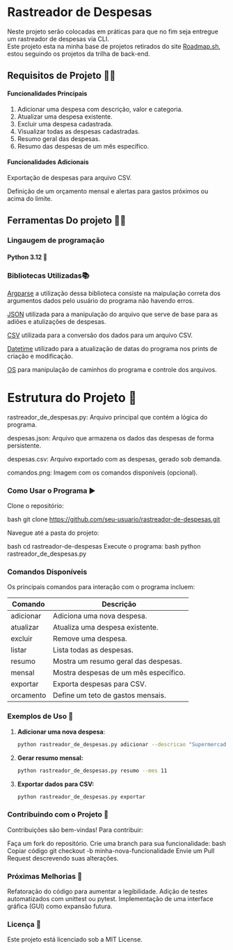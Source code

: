 # Rastreador de Despesas

Neste projeto serão colocadas em práticas para que no fim seja entregue um rastreador de despesas via CLI.  
Este projeto esta na minha base de projetos retirados do site [Roadmap.sh](https://roadmap.sh/u/bruunovsanttos), estou seguindo os projetos da trilha de back-end.

## Requisitos de Projeto 📏📐
#### Funcionalidades Principais
1. Adicionar uma despesa com descrição, valor e categoria.
2. Atualizar uma despesa existente.   
3. Excluir uma despesa cadastrada.
4. Visualizar todas as despesas cadastradas.
5. Resumo geral das despesas.
6. Resumo das despesas de um mês específico.

#### Funcionalidades Adicionais
Exportação de despesas para arquivo CSV.  

Definição de um orçamento mensal e alertas para gastos próximos ou acima do limite.


## Ferramentas Do projeto 🔨🔧  
### Lingaugem de programação
#### Python 3.12  🐍
### Bibliotecas Utilizadas📚

[Argparse](https://docs.python.org/pt-br/3/library/argparse.html#module-argparse) a utilização dessa biblioteca consiste na maipulação correta dos argumentos dados pelo usuário do programa não havendo erros.  

[JSON](https://docs.python.org/pt-br/3/library/json.html) utilizada para a manipulação do arquivo que serve de base para as adiões e atulizações de despesas.  

[CSV](https://docs.python.org/pt-br/3/library/csv.html#module-csv) utilizada para a conversão dos dados para um arquivo CSV.  

[Datetime](https://docs.python.org/pt-br/3/library/datetime.html) utilizado para a atualização de datas do programa nos prints de criação e modificação.    

[OS](https://docs.python.org/pt-br/3/library/os.html#module-os) para manipulação de caminhos do programa e controle dos arquivos.    



# Estrutura do Projeto 📂  

rastreador_de_despesas.py: Arquivo principal que contém a lógica do programa.  

despesas.json: Arquivo que armazena os dados das despesas de forma persistente.  

despesas.csv: Arquivo exportado com as despesas, gerado sob demanda.  

comandos.png: Imagem com os comandos disponíveis (opcional).  



### Como Usar o Programa ▶️
Clone o repositório:  

   bash
         git clone https://github.com/seu-usuario/rastreador-de-despesas.git
         
Navegue até a pasta do projeto:

bash
cd rastreador-de-despesas
Execute o programa:
bash
python rastreador_de_despesas.py
### Comandos Disponíveis  
Os principais comandos para interação com o programa incluem:

|Comando|	Descrição|
|-------|------------|
|adicionar|	Adiciona uma nova despesa.|
|atualizar|	Atualiza uma despesa existente.|
|excluir|	Remove uma despesa.|
|listar|	Lista todas as despesas.|
|resumo|	Mostra um resumo geral das despesas.|
|mensal| Mostra despesas de um mês específico.|
|exportar|	Exporta despesas para CSV.|
|orcamento|	Define um teto de gastos mensais.|
  
### Exemplos de Uso 📖
1. **Adicionar uma nova despesa**:
   ```bash
   python rastreador_de_despesas.py adicionar --descricao "Supermercado" --valor 150.75 --categoria "Alimentação"
   

2. **Gerar resumo mensal:**

    ```bash
    python rastreador_de_despesas.py resumo --mes 11 
 

3. **Exportar dados para CSV:**

    ```bash
    python rastreador_de_despesas.py exportar  


### Contribuindo com o Projeto 🤝  
Contribuições são bem-vindas! Para contribuir:

Faça um fork do repositório.
Crie uma branch para sua funcionalidade:
bash
Copiar código
git checkout -b minha-nova-funcionalidade
Envie um Pull Request descrevendo suas alterações. 


### Próximas Melhorias 🌟
Refatoração do código para aumentar a legibilidade.
Adição de testes automatizados com unittest ou pytest.
Implementação de uma interface gráfica (GUI) como expansão futura.


### Licença 📜
Este projeto está licenciado sob a MIT License.

